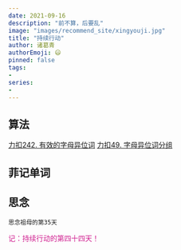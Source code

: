 ```yaml
---
date: 2021-09-16
description: "前不算，后要乱"
image: "images/recommend_site/xingyouji.jpg"
title: "持续行动"
author: 诸葛青
authorEmoji: 😃
pinned: false
tags:
- 
series:
-
---
```


## 算法
[力扣242. 有效的字母异位词](https://leetcode-cn.com/problems/valid-anagram/)
[力扣49. 字母异位词分组](https://leetcode-cn.com/problems/group-anagrams/)

## 菲记单词


## 思念
``思念祖母的第35天``

<font color=VioletRed>记：持续行动的第四十四天！</font>